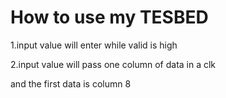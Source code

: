# How to use my TESBED

1.input value will enter while valid is high

2.input value will pass one column of data in a clk

and the first data is column 8
